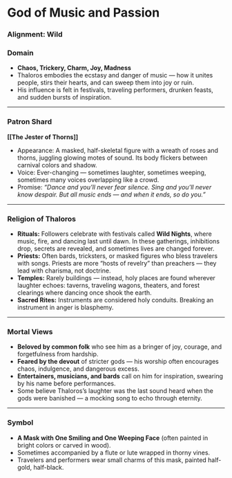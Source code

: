 # God of Music and Passion
### Alignment: Wild
### Domain

- **Chaos, Trickery, Charm, Joy, Madness**
- Thaloros embodies the ecstasy and danger of music — how it unites people, stirs their hearts, and can sweep them into joy or ruin.
- His influence is felt in festivals, traveling performers, drunken feasts, and sudden bursts of inspiration.

---

### Patron Shard

**[[The Jester of Thorns]]**

- Appearance: A masked, half-skeletal figure with a wreath of roses and thorns, juggling glowing motes of sound. Its body flickers between carnival colors and shadow.
- Voice: Ever-changing — sometimes laughter, sometimes weeping, sometimes many voices overlapping like a crowd.
- Promise: _“Dance and you’ll never fear silence. Sing and you’ll never know despair. But all music ends — and when it ends, so do you.”_

---

### Religion of Thaloros

- **Rituals:** Followers celebrate with festivals called **Wild Nights**, where music, fire, and dancing last until dawn. In these gatherings, inhibitions drop, secrets are revealed, and sometimes lives are changed forever.
- **Priests:** Often bards, tricksters, or masked figures who bless travelers with songs. Priests are more “hosts of revelry” than preachers — they lead with charisma, not doctrine.
- **Temples:** Rarely buildings — instead, holy places are found wherever laughter echoes: taverns, traveling wagons, theaters, and forest clearings where dancing once shook the earth.
- **Sacred Rites:** Instruments are considered holy conduits. Breaking an instrument in anger is blasphemy.

---

### Mortal Views

- **Beloved by common folk** who see him as a bringer of joy, courage, and forgetfulness from hardship.
- **Feared by the devout** of stricter gods — his worship often encourages chaos, indulgence, and dangerous excess.
- **Entertainers, musicians, and bards** call on him for inspiration, swearing by his name before performances.
- Some believe Thaloros’s laughter was the last sound heard when the gods were banished — a mocking song to echo through eternity.

---

### Symbol

- **A Mask with One Smiling and One Weeping Face** (often painted in bright colors or carved in wood).
- Sometimes accompanied by a flute or lute wrapped in thorny vines.
- Travelers and performers wear small charms of this mask, painted half-gold, half-black.
